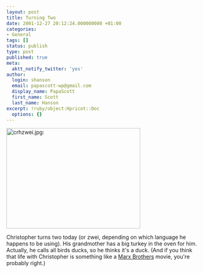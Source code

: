 ```yaml
---
layout: post
title: Turning Two
date: 2001-12-27 20:12:24.000000000 +01:00
categories:
- General
tags: []
status: publish
type: post
published: true
meta:
  aktt_notify_twitter: 'yes'
author:
  login: shanson
  email: papascott-wp@gmail.com
  display_name: PapaScott
  first_name: Scott
  last_name: Hanson
excerpt: !ruby/object:Hpricot::Doc
  options: {}
---
```

<p><img src="http://www.papascott.de/wordpress/wp-content/uploads/2001/12/crhzwei.jpg" height="263" width="350" border="0" alt="crhzwei.jpg: " /></p>
<p>Christopher turns two today (or zwei, depending on which language he happens to be using). His grandmother has a big turkey in the oven for him. Actually, he calls all birds ducks, so he thinks it's a duck. (And if you think that life with Christopher is something like a <a href="http://www.whyaduck.com/">Marx Brothers</a> movie, you're probably right.)</p>
